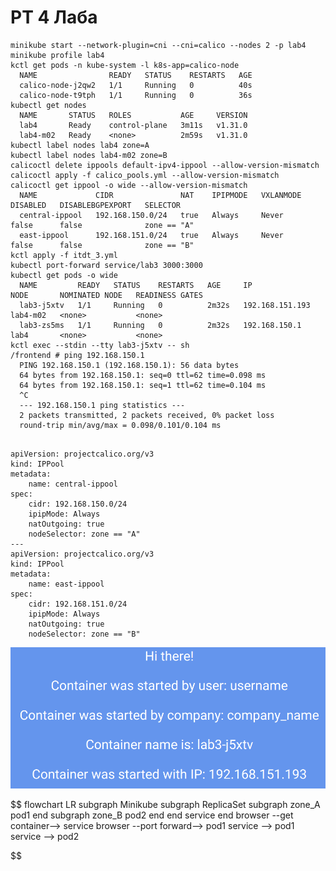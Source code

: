 # РТ 4 Лаба   
```
minikube start --network-plugin=cni --cni=calico --nodes 2 -p lab4
minikube profile lab4
kctl get pods -n kube-system -l k8s-app=calico-node
  NAME                READY   STATUS    RESTARTS   AGE
  calico-node-j2qw2   1/1     Running   0          40s
  calico-node-t9tph   1/1     Running   0          36s
kubectl get nodes
  NAME       STATUS   ROLES           AGE     VERSION
  lab4       Ready    control-plane   3m11s   v1.31.0
  lab4-m02   Ready    <none>          2m59s   v1.31.0
kubectl label nodes lab4 zone=A
kubectl label nodes lab4-m02 zone=B
calicoctl delete ippools default-ipv4-ippool --allow-version-mismatch
calicoctl apply -f calico_pools.yml --allow-version-mismatch
calicoctl get ippool -o wide --allow-version-mismatch
  NAME             CIDR               NAT    IPIPMODE   VXLANMODE   DISABLED   DISABLEBGPEXPORT   SELECTOR
  central-ippool   192.168.150.0/24   true   Always     Never       false      false              zone == "A"
  east-ippool      192.168.151.0/24   true   Always     Never       false      false              zone == "B"
kctl apply -f itdt_3.yml
kubectl port-forward service/lab3 3000:3000
kubectl get pods -o wide
  NAME         READY   STATUS    RESTARTS   AGE     IP                NODE       NOMINATED NODE   READINESS GATES
  lab3-j5xtv   1/1     Running   0          2m32s   192.168.151.193   lab4-m02   <none>           <none>
  lab3-zs5ms   1/1     Running   0          2m32s   192.168.150.1     lab4       <none>           <none>
kctl exec --stdin --tty lab3-j5xtv -- sh
/frontend # ping 192.168.150.1
  PING 192.168.150.1 (192.168.150.1): 56 data bytes
  64 bytes from 192.168.150.1: seq=0 ttl=62 time=0.098 ms
  64 bytes from 192.168.150.1: seq=1 ttl=62 time=0.104 ms
  ^C
  --- 192.168.150.1 ping statistics ---
  2 packets transmitted, 2 packets received, 0% packet loss
  round-trip min/avg/max = 0.098/0.101/0.104 ms


```
```
apiVersion: projectcalico.org/v3
kind: IPPool
metadata:
    name: central-ippool
spec:
    cidr: 192.168.150.0/24
    ipipMode: Always
    natOutgoing: true
    nodeSelector: zone == "A"
---
apiVersion: projectcalico.org/v3
kind: IPPool
metadata:
    name: east-ippool
spec:
    cidr: 192.168.151.0/24
    ipipMode: Always
    natOutgoing: true
    nodeSelector: zone == "B"

```
![image.png](files/image.png)    

$$
flowchart LR
    subgraph Minikube
            subgraph ReplicaSet
               subgraph zone_A
                pod1
                end
               subgraph zone_B
                pod2
                end
            end
        service
    end
    browser --get container--> service
    browser --port forward--> pod1
    service --> pod1
    service --> pod2


$$
   
